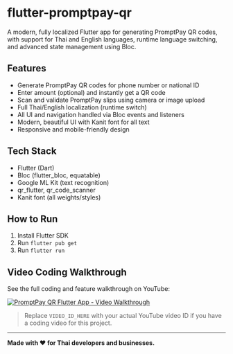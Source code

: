 # flutter-promptpay-qr

A modern, fully localized Flutter app for generating PromptPay QR codes, with support for Thai and English languages, runtime language switching, and advanced state management using Bloc.

## Features
- Generate PromptPay QR codes for phone number or national ID
- Enter amount (optional) and instantly get a QR code
- Scan and validate PromptPay slips using camera or image upload
- Full Thai/English localization (runtime switch)
- All UI and navigation handled via Bloc events and listeners
- Modern, beautiful UI with Kanit font for all text
- Responsive and mobile-friendly design

## Tech Stack
- Flutter (Dart)
- Bloc (flutter_bloc, equatable)
- Google ML Kit (text recognition)
- qr_flutter, qr_code_scanner
- Kanit font (all weights/styles)

## How to Run
1. Install Flutter SDK
2. Run `flutter pub get`
3. Run `flutter run`

## Video Coding Walkthrough
See the full coding and feature walkthrough on YouTube:

[![PromptPay QR Flutter App - Video Walkthrough](https://img.youtube.com/vi/VIDEO_ID_HERE/0.jpg)](https://www.youtube.com/watch?v=VIDEO_ID_HERE)

> Replace `VIDEO_ID_HERE` with your actual YouTube video ID if you have a coding video for this project.

---

**Made with ❤️ for Thai developers and businesses.**